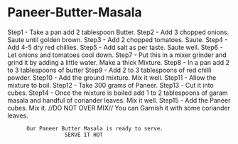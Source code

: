 # Paneer-Butter-Masala
Step1 - Take a pan add 2 tablespoon Butter.
Step2 - Add 3 chopped onions. Saute until golden brown.
Step3 - Add 2 chopped tomatoes. Saute.
Step4 - Add 4-5 dry red chillies.
Step5 - Add salt as per taste. Saute well.
Step6 - Let onions and tomatoes cool down.
Step7 - Put this in a mixer grinder and grind it by adding a little water. Make a thick Mixture.
Step8 - In a pan add 2 to 3 tablespoons of butter 
Step9 - Add 2 to 3 tablespoons of red chilli powder.
Step10 - Add the ground mixture. Mix it well.
Step11 - Allow the mixture to boil.
Step12 - Take 300 grams of Paneer.
Step13 - Cut it into cubes.
Step14 - Once the mixture is boiled add 1 to 2 tablespoons of garam masala and handful of coriander leaves. Mix it well.
Step15 - Add the Paneer cubes. Mix it. 
//DO NOT OVER MIX//
 You can Garnish it with some coriander leaves.

          Our Paneer Butter Masala is ready to serve.
                      SERVE IT HOT